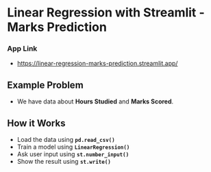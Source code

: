 # Linear Regression with Streamlit - Marks Prediction
### App Link
* https://linear-regression-marks-prediction.streamlit.app/
## Example Problem
* We have data about **Hours Studied** and **Marks Scored**.
## How it Works
* Load the data using **`pd.read_csv()`**
* Train a model using **`LinearRegression()`**
* Ask user input using **`st.number_input()`**
* Show the result using **`st.write()`**

